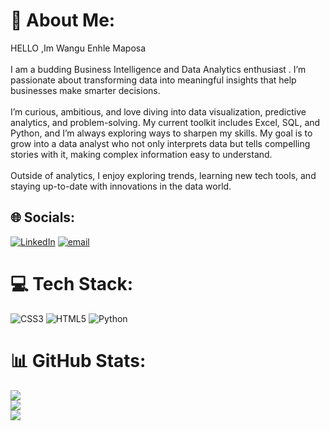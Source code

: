 # 💫 About Me:
HELLO ,Im Wangu Enhle Maposa <br><br>I am  a budding Business Intelligence and Data Analytics enthusiast . I’m passionate about transforming data into meaningful insights that help businesses make smarter decisions.<br><br>I’m curious, ambitious, and love diving into data visualization, predictive analytics, and problem-solving. My current toolkit includes Excel, SQL, and Python, and I’m always exploring ways to sharpen my skills. My goal is to grow into a data analyst who not only interprets data but tells compelling stories with it, making complex information easy to understand.<br><br>Outside of analytics, I enjoy exploring trends, learning new tech tools, and staying up-to-date with innovations in the data world.


## 🌐 Socials:
[![LinkedIn](https://img.shields.io/badge/LinkedIn-%230077B5.svg?logo=linkedin&logoColor=white)](https://linkedin.com/in/Wangu%20Maposa) [![email](https://img.shields.io/badge/Email-D14836?logo=gmail&logoColor=white)](mailto:wanguenhle@gmail.com) 

# 💻 Tech Stack:
![CSS3](https://img.shields.io/badge/css3-%231572B6.svg?style=for-the-badge&logo=css3&logoColor=white) ![HTML5](https://img.shields.io/badge/html5-%23E34F26.svg?style=for-the-badge&logo=html5&logoColor=white) ![Python](https://img.shields.io/badge/python-3670A0?style=for-the-badge&logo=python&logoColor=ffdd54)
# 📊 GitHub Stats:
![](https://github-readme-stats.vercel.app/api?username=enhlemaps&theme=dark&hide_border=false&include_all_commits=false&count_private=false)<br/>
![](https://nirzak-streak-stats.vercel.app/?user=enhlemaps&theme=dark&hide_border=false)<br/>
![](https://github-readme-stats.vercel.app/api/top-langs/?username=enhlemaps&theme=dark&hide_border=false&include_all_commits=false&count_private=false&layout=compact)

<!-- Proudly created with GPRM ( https://gprm.itsvg.in ) -->
